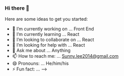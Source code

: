 ### Hi there 👋

Here are some ideas to get you started:

- 🔭 I’m currently working on ... Front End
- 🌱 I’m currently learning ... React
- 👯 I’m looking to collaborate on ... React
- 🤔 I’m looking for help with ... React
- 💬 Ask me about ... Anything
- 📫 How to reach me: ... Sunny.lee2014@gmail.com
- 😄 Pronouns: ... He/him/his
- ⚡ Fun fact: ... 
-->
